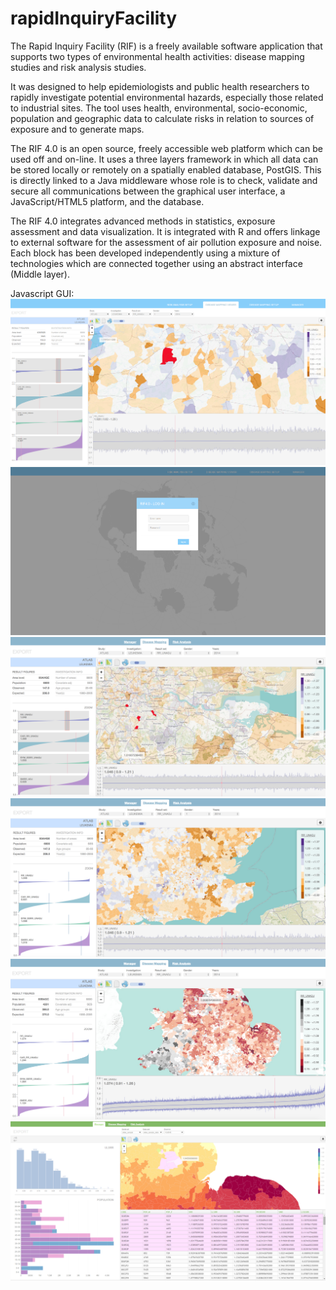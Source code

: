 rapidInquiryFacility
====================

The Rapid Inquiry Facility (RIF) is a freely available software application that supports two types of environmental health activities: disease mapping studies and risk analysis studies.

It was designed to help epidemiologists and public health researchers to rapidly investigate potential environmental hazards, especially those related to industrial sites. The tool uses health, environmental, socio-economic, population and geographic data to calculate risks in relation to sources of exposure and to generate maps.

The RIF 4.0 is an open source, freely accessible web platform which can be used off and on-line. It uses a three layers framework in which all data can be stored locally or remotely on a spatially enabled database, PostGIS. This is  directly linked to a Java middleware whose  role is to check, validate and secure all communications between the graphical user interface, a JavaScript/HTML5 platform, and the database. 
  
The RIF 4.0 integrates advanced methods in statistics, exposure assessment and data visualization. It is integrated with R and offers  linkage to external software for the assessment  of air pollution exposure and noise. Each block has been developed independently using a mixture of technologies which are connected together using an abstract interface (Middle layer).


Javascript GUI:
![Alt text](rifWebPlatform/web/docs/screenshots/dm5.png?raw=true "RIF 4.0")
![Alt text](rifWebPlatform/web/docs/screenshots/logIn.png?raw=true "RIF 4.0")
![Alt text](rifWebPlatform/web/docs/screenshots/dm1.png?raw=true "RIF 4.0")
![Alt text](rifWebPlatform/web/docs/screenshots/dm2.png?raw=true "RIF 4.0")
![Alt text](rifWebPlatform/web/docs/screenshots/dm3.png?raw=true "RIF 4.0")
![Alt text](rifWebPlatform/web/docs/screenshots/manager1.png?raw=true "RIF 4.0")
